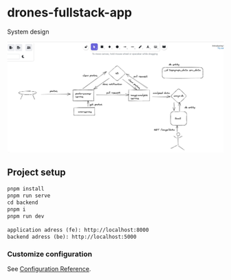 # drones-fullstack-app
System design

![](./resources/diagram.jpeg)
## Project setup
```
pnpm install
pnpm run serve
cd backend
pnpm i
pnpm run dev

application adress (fe): http://localhost:8000
backend adress (be): http://localhost:5000

```
### Customize configuration
See [Configuration Reference](https://cli.vuejs.org/config/).
